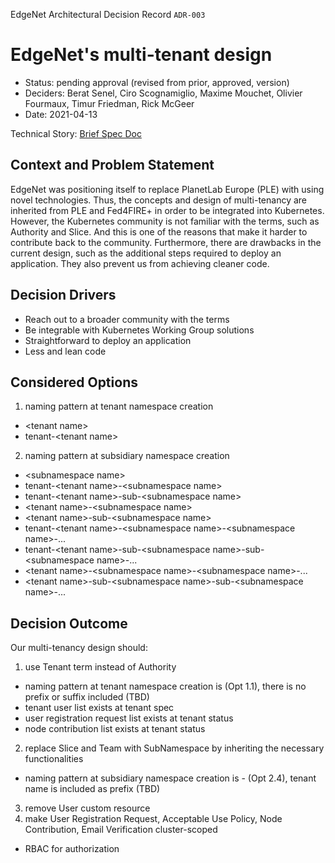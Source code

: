 EdgeNet Architectural Decision Record ```ADR-003``` <!-- added by Timur; not part of the MADR template -->

# EdgeNet's multi-tenant design

* Status: pending approval (revised from prior, approved, version) <!-- optional -->
* Deciders: Berat Senel, Ciro Scognamiglio, Maxime Mouchet, Olivier Fourmaux, Timur Friedman, Rick McGeer <!-- optional -->
* Date: 2021-04-13<!-- optional (last update) -->

Technical Story: [Brief Spec Doc](https://docs.google.com/document/d/1lAF6PS6BnV541dyGBlzbTRjkAtHY4xFoPksFOVgnY_s/edit?usp=sharing) <!-- optional -->

## Context and Problem Statement

EdgeNet was positioning itself to replace PlanetLab Europe (PLE) with using novel technologies. Thus, the concepts and design of multi-tenancy are inherited from PLE and Fed4FIRE+ in order to be integrated into Kubernetes. However, the Kubernetes community is not familiar with the terms, such as Authority and Slice. And this is one of the reasons that make it harder to contribute back to the community. Furthermore, there are drawbacks in the current design, such as the additional steps required to deploy an application. They also prevent us from achieving cleaner code.

## Decision Drivers <!-- optional -->

* Reach out to a broader community with the terms
* Be integrable with Kubernetes Working Group solutions
* Straightforward to deploy an application
* Less and lean code

## Considered Options

1. naming pattern at tenant namespace creation
  * \<tenant name>
  * tenant-\<tenant name>
2. naming pattern at subsidiary namespace creation
  * \<subnamespace name>
  * tenant-\<tenant name>-\<subnamespace name>
  * tenant-\<tenant name>-sub-\<subnamespace name>
  * \<tenant name>-\<subnamespace name>
  * \<tenant name>-sub-\<subnamespace name>
  * tenant-\<tenant name>-\<subnamespace name>-\<subnamespace name>-...
  * tenant-\<tenant name>-sub-\<subnamespace name>-sub-\<subnamespace name>-...
  * \<tenant name>-\<subnamespace name>-\<subnamespace name>-...
  * \<tenant name>-sub-\<subnamespace name>-sub-\<subnamespace name>-...

## Decision Outcome

Our multi-tenancy design should:
1. use Tenant term instead of Authority
  * naming pattern at tenant namespace creation is <tenant name> (Opt 1.1), there is no prefix or suffix included (TBD)
  * tenant user list exists at tenant spec
  * user registration request list exists at tenant status
  * node contribution list exists at tenant status
2. replace Slice and Team with SubNamespace by inheriting the necessary functionalities
  * naming pattern at subsidiary namespace creation is <tenant name>-<subnamespace name> (Opt 2.4), tenant name is included as prefix (TBD)
3. remove User custom resource
4. make User Registration Request, Acceptable Use Policy, Node Contribution, Email Verification cluster-scoped
  * RBAC for authorization
